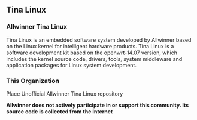 ## Tina Linux

### Allwinner Tina Linux

Tina Linux is an embedded software system developed by Allwinner based on the Linux kernel for intelligent hardware products. Tina Linux is a software development kit based on the openwrt-14.07 version, which includes the kernel source code, drivers, tools, system middleware and application packages for Linux system development.

### This Organization

Place Unofficial Allwinner Tina Linux repository

**Allwinner does not actively participate in or support this community. Its source code is collected from the Internet**
